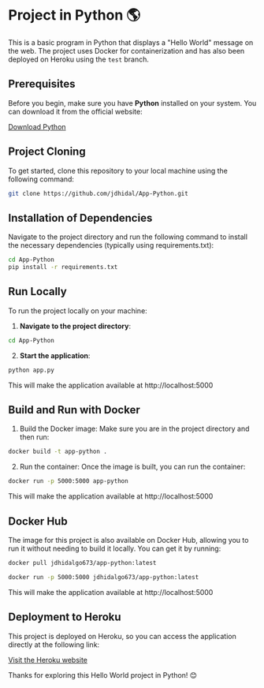 # Project in Python 🌎

This is a basic program in Python that displays a "Hello World" message on the web. The project uses Docker for containerization and has also been deployed on Heroku using the `test` branch.

## Prerequisites

Before you begin, make sure you have **Python** installed on your system. You can download it from the official website:

[Download Python](https://www.python.org)

## Project Cloning

To get started, clone this repository to your local machine using the following command:

```bash
git clone https://github.com/jdhidal/App-Python.git
```

## Installation of Dependencies

Navigate to the project directory and run the following command to install the necessary dependencies (typically using requirements.txt):

```bash
cd App-Python
pip install -r requirements.txt
```

## Run Locally

To run the project locally on your machine:

1. **Navigate to the project directory**:
```bash
cd App-Python
```

2. **Start the application**:
```bash
python app.py
```
This will make the application available at http://localhost:5000

## Build and Run with Docker

1. Build the Docker image: Make sure you are in the project directory and then run:
```bash
docker build -t app-python .
```

2. Run the container: Once the image is built, you can run the container:
```bash
docker run -p 5000:5000 app-python
```
This will make the application available at http://localhost:5000

## Docker Hub

The image for this project is also available on Docker Hub, allowing you to run it without needing to build it locally. You can get it by running:

```bash
docker pull jdhidalgo673/app-python:latest
```

```bash
docker run -p 5000:5000 jdhidalgo673/app-python:latest
```
This will make the application available at http://localhost:5000

## Deployment to Heroku

This project is deployed on Heroku, so you can access the application directly at the following link:

[Visit the Heroku website](https://app-pythons-ef2f354011f3.herokuapp.com/)



Thanks for exploring this Hello World project in Python! 😊